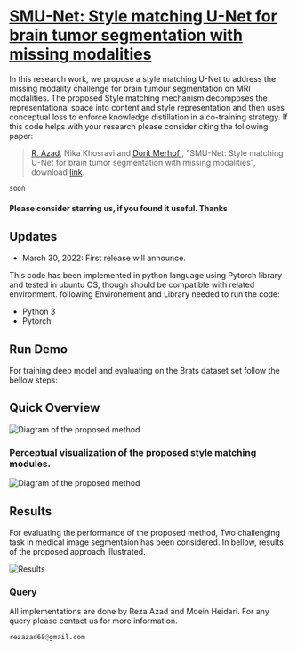 # [SMU-Net: Style matching U-Net for brain tumor segmentation with missing modalities](https://openreview.net/forum?id=X5H_eVaqtb)

In this research work, we propose a style matching U-Net to address the missing modality challenge for brain tumour segmentation on MRI modalities. The proposed Style matching mechanism decomposes the representational space into content and style representation and then uses conceptual loss to enforce knowledge distillation in a co-training strategy.
If this code helps with your research please consider citing the following paper:
</br>
> [R. Azad](https://scholar.google.com/citations?hl=en&user=Qb5ildMAAAAJ&view_op=list_works&sortby=pubdate), Nika Khosravi and [Dorit Merhof
](https://scholar.google.com/citations?user=JH5HObAAAAAJ&sortby=pubdate), "SMU-Net: Style matching U-Net for brain tumor segmentation with missing modalities", download [link](https://arxiv.org/abs/2203.01932).

```python
soon

```




#### Please consider starring us, if you found it useful. Thanks

## Updates
- March 30, 2022: First release will announce. 

This code has been implemented in python language using Pytorch library and tested in ubuntu OS, though should be compatible with related environment. following Environement and Library needed to run the code:

- Python 3
- Pytorch


## Run Demo
For training deep model and evaluating on the Brats dataset set follow the bellow steps:</br>





## Quick Overview
![Diagram of the proposed method](https://github.com/rezazad68/smunet/blob/main/images/method.png)

### Perceptual visualization of the proposed style matching modules.
![Diagram of the proposed method](https://github.com/rezazad68/smunet/blob/main/images/style_modules.png)


## Results
For evaluating the performance of the proposed method, Two challenging task in medical image segmentaion has been considered. In bellow, results of the proposed approach illustrated.
</br>

![Results](https://github.com/rezazad68/smunet/blob/main/images/Results.png)



### Query
All implementations are done by Reza Azad and Moein Heidari. For any query please contact us for more information.

```python
rezazad68@gmail.com

```


